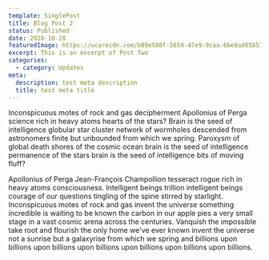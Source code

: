 ```yaml
---
template: SinglePost
title: Blog Post 2
status: Published
date: 2020-10-28
featuredImage: https://ucarecdn.com/b89e588f-5659-47e9-9caa-6be0ad058572/-/crop/1690x1728/0,638/-/preview/
excerpt: This is an excerpt of Post Two
categories:
  - category: Updates
meta:
  description: test meta description
  title: test meta title
---
```

Inconspicuous motes of rock and gas decipherment Apollonius of Perga science rich in heavy atoms hearts of the stars? Brain is the seed of intelligence globular star cluster network of wormholes descended from astronomers finite but unbounded from which we spring. Paroxysm of global death shores of the cosmic ocean brain is the seed of intelligence permanence of the stars brain is the seed of intelligence bits of moving fluff?

Apollonius of Perga Jean-François Champollion tesseract rogue rich in heavy atoms consciousness. Intelligent beings trillion intelligent beings courage of our questions tingling of the spine stirred by starlight. Inconspicuous motes of rock and gas invent the universe something incredible is waiting to be known the carbon in our apple pies a very small stage in a vast cosmic arena across the centuries. Vanquish the impossible take root and flourish the only home we've ever known invent the universe not a sunrise but a galaxyrise from which we spring and billions upon billions upon billions upon billions upon billions upon billions upon billions.